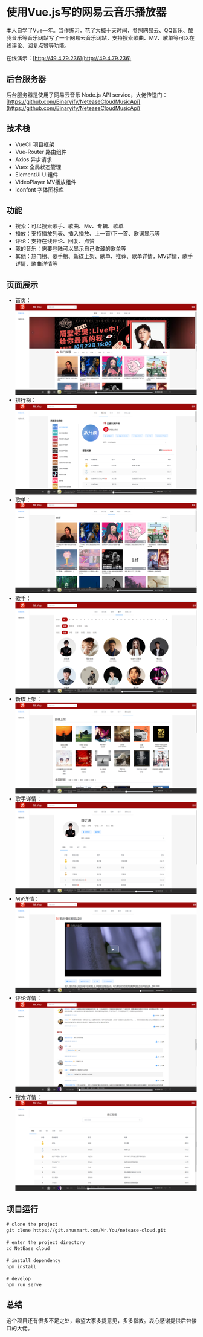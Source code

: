 <!--
 * @Descripttion: 项目介绍
 * @Author: Mr.You
 * @Date: 2020-10-12 14:47:49
 * @LastEditTime: 2020-11-04 15:51:58
-->
# 使用Vue.js写的网易云音乐播放器

本人自学了Vue一年。当作练习，花了大概十天时间，参照网易云、QQ音乐、酷我音乐等音乐网站写了一个网易云音乐网站，支持搜索歌曲、MV、歌单等可以在线评论、回复点赞等功能。


在线演示：[http://49.4.79.236](http://49.4.79.236)

## 后台服务器

后台服务器是使用了网易云音乐 Node.js API service，大佬传送门：[https://github.com/Binaryify/NeteaseCloudMusicApi](https://github.com/Binaryify/NeteaseCloudMusicApi)

## 技术栈
- VueCli 项目框架
- Vue-Router 路由组件
- Axios 异步请求
- Vuex 全局状态管理
- ElementUi UI组件
- VideoPlayer MV播放组件
- Iconfont 字体图标库
  
## 功能

- 搜索：可以搜索歌手、歌曲、Mv、专辑、歌单
- 播放：支持播放列表、插入播放、上一首/下一首、歌词显示等
- 评论：支持在线评论、回复、点赞
- 我的音乐：需要登陆可以显示自己收藏的歌单等
- 其他：热门榜、歌手榜、新碟上架、歌单、推荐、歌单详情，MV详情，歌手详情，歌曲详情等

## 页面展示
- 首页：![首页](./src/icons/pic/Snipaste_2020-10-22_18-28-30.png)
- 排行榜：![排行榜](./src/icons/pic/Snipaste_2020-10-22_18-29-08.png)
- 歌单：![歌单](./src/icons/pic/Snipaste_2020-10-22_18-29-18.png)
- 歌手：![歌手](./src/icons/pic/Snipaste_2020-10-22_18-29-28.png)
- 新碟上架：![新碟上架](./src/icons/pic/Snipaste_2020-10-22_18-29-38.png)
- 歌手详情：![歌手详情](./src/icons/pic/Snipaste_2020-10-22_18-30-00.png)
- MV详情：![MV详情](./src/icons/pic/Snipaste_2020-10-22_18-30-11.png)
- 评论详情：![评论详情](./src/icons/pic/Snipaste_2020-10-22_18-30-59.png)
- 搜索详情： ![搜索详情](./src/icons/pic/Snipaste_2020-10-22_18-31-25.png)

## 项目运行
```
# clone the project
git clone https://git.ahusmart.com/Mr.You/netease-cloud.git

# enter the project directory
cd NetEase cloud

# install dependency
npm install

# develop
npm run serve
```
## 总结
这个项目还有很多不足之处，希望大家多提意见，多多指教。衷心感谢提供后台接口的大佬。